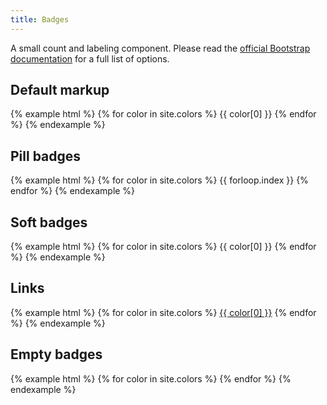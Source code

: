 ```yaml
---
title: Badges
---
```


A small count and labeling component. Please read the [official Bootstrap documentation](https://getbootstrap.com/docs/4.3/components/badge/) for a full list of options.

## Default markup

{% example html %}
{% for color in site.colors %}
<span class="badge text-white bg-{{ color[0] }}">{{ color[0] }}</span>
{% endfor %}
{% endexample %}

## Pill badges

{% example html %}
{% for color in site.colors %}
<span class="badge badge-pill text-white bg-{{ color[0] }}">{{ forloop.index }}</span>
{% endfor %}
{% endexample %}


## Soft badges

{% example html %}
{% for color in site.colors %}
<span class="badge bg-{{ color[0] }}-lt">{{ color[0] }}</span>
{% endfor %}
{% endexample %}


## Links

{% example html %}
{% for color in site.colors %}
<a href="#" class="badge bg-{{ color[0] }}">{{ color[0] }}</a>
{% endfor %}
{% endexample %}


## Empty badges

{% example html %}
{% for color in site.colors %}
<a href="#" class="badge bg-{{ color[0] }}"></a>
{% endfor %}
{% endexample %}
